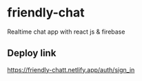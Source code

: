# friendly-chat
Realtime chat app with react js &amp; firebase

## Deploy link
https://friendly-chatt.netlify.app/auth/sign_in
